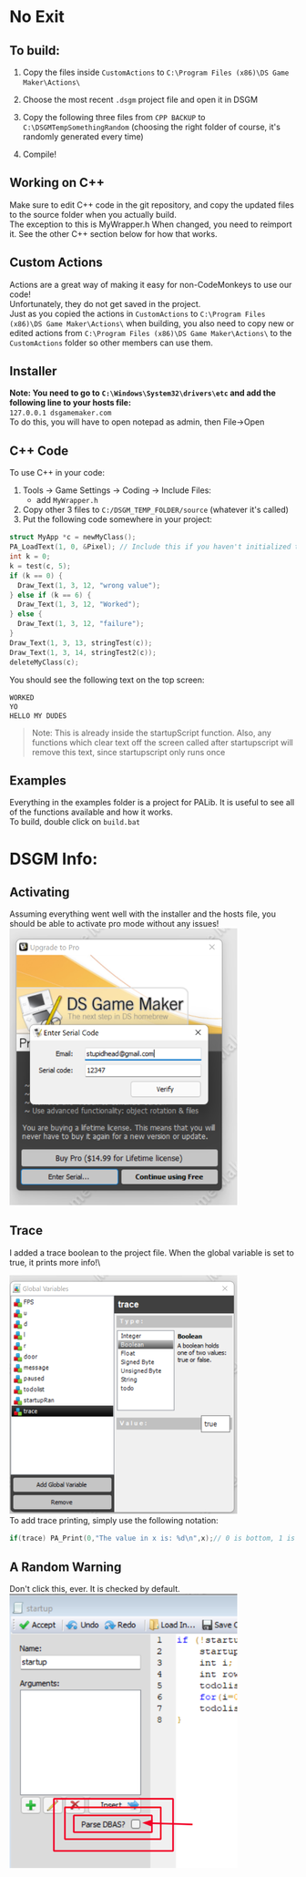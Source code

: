 # No Exit
## To build:
1. Copy the files inside `CustomActions` to `C:\Program Files (x86)\DS Game Maker\Actions\`

2. Choose the most recent `.dsgm` project file and open it in DSGM

3. Copy the following three files from `CPP BACKUP` to `C:\DSGMTempSomethingRandom` (choosing the right folder of course, it's randomly generated every time)

4. Compile!

## Working on C++
Make sure to edit C++ code in the git repository, and copy the updated files to the source folder when you actually build. \
The exception to this is MyWrapper.h
When changed, you need to reimport it. See the other C++ section below for how that works.

## Custom Actions
Actions are a great way of making it easy for non-CodeMonkeys to use our code!\
Unfortunately, they do not get saved in the project. \
Just as you copied the actions in `CustomActions` to  `C:\Program Files (x86)\DS Game Maker\Actions\` when building, you also need to copy new or edited actions from `C:\Program Files (x86)\DS Game Maker\Actions\` to the `CustomActions` folder so other members can use them. 

## Installer
**Note: You need to go to `C:\Windows\System32\drivers\etc` and add the following
line to your hosts file:**\
`127.0.0.1 dsgamemaker.com`\
To do this, you will have to open notepad as admin, then File->Open

## C++ Code
To use C++ in your code:

1. Tools -> Game Settings -> Coding -> Include Files: 
    * add `MyWrapper.h`
2. Copy other 3 files to `C:/DSGM_TEMP_FOLDER/source` (whatever it's called)
3. Put the following code somewhere in your project:
```c
struct MyApp *c = newMyClass();
PA_LoadText(1, 0, &Pixel); // Include this if you haven't initialized the text yet
int k = 0;
k = test(c, 5);
if (k == 0) {
  Draw_Text(1, 3, 12, "wrong value");
} else if (k == 6) {
  Draw_Text(1, 3, 12, "Worked");
} else {
  Draw_Text(1, 3, 12, "failure");
}
Draw_Text(1, 3, 13, stringTest(c));
Draw_Text(1, 3, 14, stringTest2(c));	
deleteMyClass(c);
```
You should see the following text on the top screen:
```
WORKED
YO
HELLO MY DUDES
```

> Note: This is already inside the startupScript function. 
> Also, any functions which clear text off the screen called after startupscript will remove this text, since startupscript only runs once

## Examples
Everything in the examples folder is a project for PALib. It is useful to see
all of the functions available and how it works.\
To build, double click on `build.bat`

# DSGM Info:

## Activating
Assuming everything went well with the installer and the hosts file, you should be able to activate pro mode without any issues!\
<img src='.ReadMeAssets/activate.png' width='400'>


## Trace
I added a trace boolean to the project file. When the global variable is set to true, it prints more info!\

<img src='.ReadMeAssets/trace.png' width='400'> \
To add trace printing, simply use the following notation: 

```c
if(trace) PA_Print(0,"The value in x is: %d\n",x);// 0 is bottom, 1 is top
```

## A Random Warning
Don't click this, ever. It is checked by default. \
<img src='.ReadMeAssets/badbox.png' width='400'>

